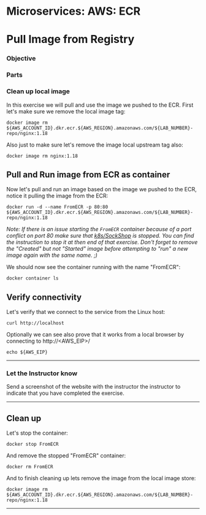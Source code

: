 # Microservices: AWS: ECR
# Pull Image from Registry

### Objective



### Parts




### Clean up local image

In this exercise we will pull and use the image we pushed to the ECR.  First let's make sure we remove the local image tag:

~~~shell
docker image rm ${AWS_ACCOUNT_ID}.dkr.ecr.${AWS_REGION}.amazonaws.com/${LAB_NUMBER}-repo/nginx:1.18
~~~

Also just to make sure let's remove the image local upstream tag also:

~~~shell
docker image rm nginx:1.18
~~~

## Pull and Run image from ECR as container

Now let's pull and run an image based on the image we pushed to the ECR, notice it pulling the image from the ECR:

~~~shell
docker run -d --name FromECR -p 80:80 ${AWS_ACCOUNT_ID}.dkr.ecr.${AWS_REGION}.amazonaws.com/${LAB_NUMBER}-repo/nginx:1.18
~~~

_Note: If there is an issue starting the `FromECR` container because of a port conflict on port 80 make sure that [k8s/SockShop](../k8s/sockShop.md) is stopped.  You can find the instruction to stop it at then end of that exercise.  Don't forget to remove the "Created" but not "Started" image before attempting to "run" a new image again with the same name. ;)_

We should now see the container running with the name "FromECR":

~~~shell
docker container ls
~~~

## Verify connectivity

Let's verify that we connect to the service from the Linux host:
~~~shell
curl http://localhost
~~~

Optionally we can see also prove that it works from a local browser by connecting to http://<AWS_EIP>/

~~~shell
echo ${AWS_EIP}
~~~

___

### Let the Instructor know

Send a screenshot of the website with the instructor the instructor to indicate that you have completed the exercise.

___

## Clean up

Let's stop the container:

~~~shell
docker stop FromECR
~~~

And remove the stopped "FromECR" container:

~~~shell
docker rm FromECR
~~~

And to finish cleaning up lets remove the image from the local image store:

~~~shell
docker image rm ${AWS_ACCOUNT_ID}.dkr.ecr.${AWS_REGION}.amazonaws.com/${LAB_NUMBER}-repo/nginx:1.18
~~~

___
